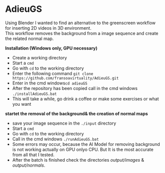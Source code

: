 # AdieuGS
Using Blender I wanted to find an alternative to the greenscreen workflow for inserting 2D videos in 3D environment.   
This workflow removes the background from a image sequence and create the related normal map.  

__Installation (Windows only, GPU necessary)__    
- Create a working directory  
- Start a `cmd` 
- Go with `cd` to the working directory  
- Enter the following command `git clone https://github.com/fransoavirtuality/AdieuGS.git`
-  Enter in the cmd windows`cd adieuGS`  
- After the repository has been copied call in the cmd windows `./installAdieuGS.bat`
- This will take a while, go drink a coffee or make some exercises or what you want


__startet the removal of the background& the creation of normal maps__  
- save your image sequence in the `./input` directory
- Start a `cmd` 
- Go with `cd` to the working directory  
- Call in the cmd windows `./runAdieuGS.bat`
- Some errors may occur, because the AI Model for removing background is not working actually on GPU onlyo CPU. But It is the most accurate from all that I tested.  
- After the batch is finished check the directories *output/images* & *output/normals*. 
